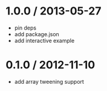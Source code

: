 
1.0.0 / 2013-05-27 
==================

 * pin deps
 * add package.json
 * add interactive example

0.1.0 / 2012-11-10 
==================

  * add array tweening support
